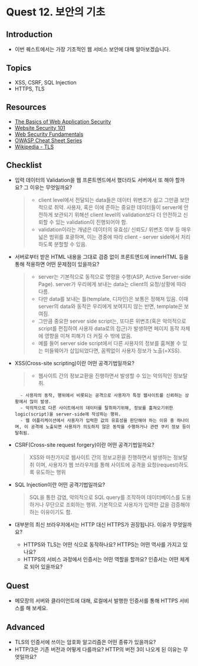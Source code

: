 # Quest 12. 보안의 기초

## Introduction

- 이번 퀘스트에서는 가장 기초적인 웹 서비스 보안에 대해 알아보겠습니다.

## Topics

- XSS, CSRF, SQL Injection
- HTTPS, TLS

## Resources

- [The Basics of Web Application Security](https://martinfowler.com/articles/web-security-basics.html)
- [Website Security 101](https://spyrestudios.com/web-security-101/)
- [Web Security Fundamentals](https://www.shopify.com.ng/partners/blog/web-security-2018)
- [OWASP Cheat Sheet Series](https://cheatsheetseries.owasp.org/)
- [Wikipedia - TLS](https://en.wikipedia.org/wiki/Transport_Layer_Security)

## Checklist

- 입력 데이터의 Validation을 웹 프론트엔드에서 했더라도 서버에서 또 해야 할까요? 그 이유는 무엇일까요?

  > - client level에서 전달되는 data들은 데이터 위변조가 쉽고 그만큼 보안적으로 취약. 사용자, 혹은 이에 준하는 중요한 데이터들이 server에 안전하게 보관되기 위해선 client level의 validation보다 더 안전하고 신뢰할 수 있는 validation이 진행되어야 함.
  > - validation이라는 개념은 데이터의 유효성/ 신뢰도/ 위변조 여부 등 매우 넓은 범위를 포괄하며, 이는 경중에 따라 client - server side에서 처리하도록 분할할 수 있음.

- 서버로부터 받은 HTML 내용을 그대로 검증 없이 프론트엔드에 innerHTML 등을 통해 적용하면 어떤 문제점이 있을까요?

  > - server는 기본적으로 동적으로 명령을 수행(ASP, Active Server-side Page). server가 우리에게 보내는 data는 client의 요청/상황에 따라 다름.
  > - 다만 data를 보내는 틀(template, 디자인)은 보통은 정해져 있음. 이때 server의 data와 동작은 우리에게 보여지지 않는 반면, template은 보여짐.
  > - 그만큼 중요한 server side script는, 또다른 위변조(혹은 악의적으로 script를 편집하여 사용자 data로의 접근)가 발생하면 페이지 동작 자체에 영향을 미쳐 피해가 더 커질 수 밖에 없음.
  > - 예를 들어 server side script에서 다른 사용자의 정보를 훔쳐볼 수 있는 미들웨어가 삽입되었다면, 꼼짝없이 사용자 정보가 노출(=XSS).

- XSS(Cross-site scripting)이란 어떤 공격기법일까요?

  > - 웹사이트 간의 정보교환을 진행하면서 발생할 수 있는 악의적인 정보탈취.

        - 사용자의 동작, 행위에서 비롯되는 공격으로 사용자가 특정 웹사이트를 신뢰하는 상황에서 많이 발생.
        - 악의적으로 다른 사이트에서의 데이터를 탈취하기위해, 정보를 훔쳐오기위한 logic(script)을 server-side에 작성하는 행위.
        - 웹 어플리케이션에서 사용자가 입력한 값의 유효성을 판단해야 하는 이유 중 하나이며, 이 공격에 노출되면 사용자가 의도하지 않은 동작을 수행하거나 관련 쿠키 정보 등이 탈취됨.

- CSRF(Cross-site request forgery)이란 어떤 공격기법일까요?

  > XSS와 마찬가지로 웹사이트 간의 정보교환을 진행하면서 발생하는 정보탈취 이며, 사용자가 웹 브라우저를 통해 사이트에 공격을 요청(request)하도록 유도하는 행위

- SQL Injection이란 어떤 공격기법일까요?

  > SQL을 통한 감염, 악의적으로 SQL query를 조작하여 데이터베이스를 도용하거나 무단으로 조회하는 행위. 기본적으로 사용자가 입력한 값을 검증해야 하는 이유이기도 함.

- 대부분의 최신 브라우저에서는 HTTP 대신 HTTPS가 권장됩니다. 이유가 무엇일까요?
  - HTTPS와 TLS는 어떤 식으로 동작하나요? HTTPS는 어떤 역사를 가지고 있나요?
  - HTTPS의 서비스 과정에서 인증서는 어떤 역할을 할까요? 인증서는 어떤 체계로 되어 있을까요?

## Quest

- 메모장의 서버와 클라이언트에 대해, 로컬에서 발행한 인증서를 통해 HTTPS 서비스를 해 보세요.

## Advanced

- TLS의 인증서에 쓰이는 암호화 알고리즘은 어떤 종류가 있을까요?
- HTTP/3은 기존 버전과 어떻게 다를까요? HTTP의 버전 3이 나오게 된 이유는 무엇일까요?
